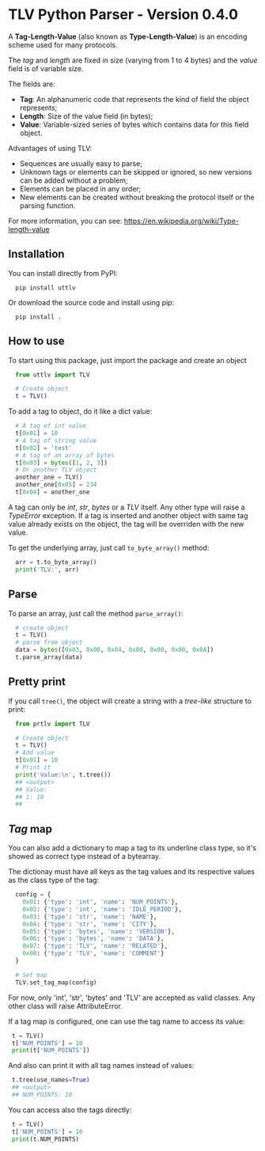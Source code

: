 # TLV Python Parser - Version 0.4.0

A **Tag-Length-Value** (also known as **Type-Length-Value**) is an encoding scheme used for many protocols.

The _tag_ and _length_ are fixed in size (varying from 1 to 4 bytes) and the _value_ field is of variable size.

The fields are:

* __Tag__: An alphanumeric code that represents the kind of field the object represents;
* __Length__: Size of the value field (in bytes);
* __Value__: Variable-sized series of bytes which contains data for this field object.

Advantages of using TLV:

*  Sequences are usually easy to parse;
*  Unknown tags or elements can be skipped or ignored, so new versions can be added without a problem;
*  Elements can be placed in any order;
*  New elements can be created without breaking the protocol itself or the parsing function.

For more information, you can see: https://en.wikipedia.org/wiki/Type-length-value

## Installation

You can install directly from PyPI:

```
  pip install uttlv
```

Or download the source code and install using pip:
```
  pip install .
```

## How to use

To start using this package, just import the package and create an object

```python
  from uttlv import TLV

  # Create object
  t = TLV()
```

To add a tag to object, do it like a dict value:

```python
  # A tag of int value
  t[0x01] = 10
  # A tag of string value
  t[0x02] = 'test'
  # A tag of an array of bytes
  t[0x03] = bytes([1, 2, 3])
  # Or another TLV object
  another_one = TLV()
  another_one[0x05] = 234
  t[0x04] = another_one
```

A tag can only be _int_, _str_, _bytes_ or a _TLV_ itself. Any other type will raise a _TypeError_ exception.
If a tag is inserted and another object with same tag value already exists on the object, the tag will be overriden with the new value.

To get the underlying array, just call `to_byte_array()` method:

```python
  arr = t.to_byte_array()
  print('TLV:', arr)
```


## Parse

To parse an array, just call the method `parse_array()`:

```python
  # create object
  t = TLV()
  # parse from object
  data = bytes([0x03, 0x00, 0x04, 0x00, 0x00, 0x00, 0x0A])
  t.parse_array(data)
```


## Pretty print

If you call `tree()`, the object will create a string with a _tree-like_ structure to print:

```python
  from prtlv import TLV

  # Create object
  t = TLV()
  # Add value
  t[0x01] = 10
  # Print it
  print('Value:\n', t.tree())
  ## <output>
  ## Value: 
  ## 1: 10
  ##
```

## _Tag_ map

You can also add a dictionary to map a tag to its underline class type, so it's showed as correct type
instead of a bytearray.

The dictionay must have all keys as the tag values and its respective values as the class type of the 
tag:

```python
  config = {
    0x01: {'type': 'int', 'name': 'NUM_POINTS'},
    0x02: {'type': 'int', 'name': 'IDLE_PERIOD'},
    0x03: {'type': 'str', 'name': 'NAME'},
    0x04: {'type': 'str', 'name': 'CITY'},
    0x05: {'type': 'bytes', 'name': 'VERSION'},
    0x06: {'type': 'bytes', 'name': 'DATA'},
    0x07: {'type': 'TLV', 'name': 'RELATED'},
    0x08: {'type': 'TLV', 'name': 'COMMENT'}
  }

  # Set map
  TLV.set_tag_map(config)
```

For now, only 'int', 'str', 'bytes' and 'TLV' are accepted as valid classes. Any other class will raise
AttributeError.

If a tag map is configured, one can use the tag name to access its value:

```python
 t = TLV()
 t['NUM_POINTS'] = 10
 print(t['NUM_POINTS'])
```

And also can print it with all tag names instead of values:

```python
 t.tree(use_names=True)
 ## <output>
 ## NUM_POINTS: 10
```

You can access also the tags directly:

```python
 t = TLV()
 t['NUM_POINTS'] = 10
 print(t.NUM_POINTS)
```

